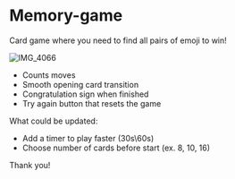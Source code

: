 # Memory-game

Card game where you need to find all pairs of emoji to win!

![IMG_4066](https://user-images.githubusercontent.com/113599547/215037069-101f5fd9-5987-48bb-bba9-385282acd895.gif)

* Counts moves
* Smooth opening card transition 
* Congratulation sign when finished
* Try again button that resets the game


What could be updated:
* Add a timer to play faster (30s\60s)
* Choose number of cards before start (ex. 8, 10, 16)

Thank you!
